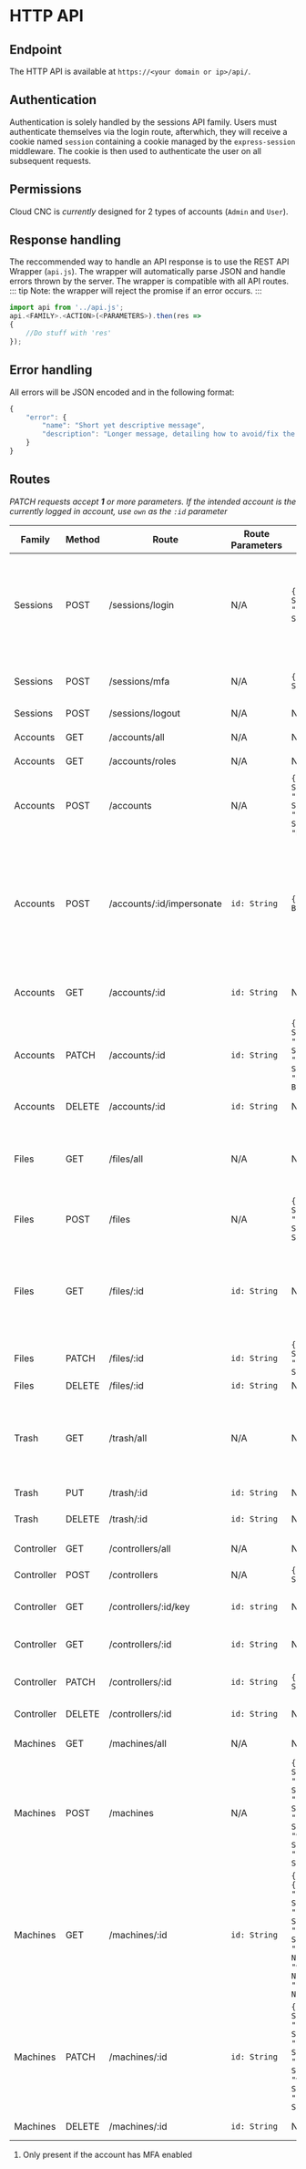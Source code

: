 # HTTP API

## Endpoint
The HTTP API is available at `https://<your domain or ip>/api/`.

## Authentication
Authentication is solely handled by the sessions API family. Users must authenticate themselves via the login route, afterwhich, they will receive a cookie named `session` containing a cookie managed by the `express-session` middleware. The cookie is then used to authenticate the user on all subsequent requests.

## Permissions
Cloud CNC is *currently* designed for 2 types of accounts (`Admin` and `User`).


## Response handling

The reccommended way to handle an API response is to use the REST API Wrapper (`api.js`). The wrapper will automatically parse JSON and handle errors thrown by the server. The wrapper is compatible with all API routes. 
::: tip
Note: the wrapper will reject the promise if an error occurs.
:::

```javascript
import api from '../api.js';
api.<FAMILY>.<ACTION>(<PARAMETERS>).then(res =>
{
	//Do stuff with 'res'
});
```

## Error handling

All errors will be JSON encoded and in the following format:

```javascript
{
	"error": {
		"name": "Short yet descriptive message",
		"description": "Longer message, detailing how to avoid/fix the underlying cause for the error"
	}
}
```

## Routes
*PATCH requests accept **1** or more parameters. If the intended account is the currently logged in account, use `own` as the `:id` parameter*

Family | Method | Route | Route Parameters | Body | Response | Description
--- | --- | --- | --- | --- | --- | ---
Sessions | POST | /sessions/login | N/A | `{"username": String, "password": String}` | `{"valid": Boolean, "mfa": Boolean}` | Logs user in. If user has MFA enabled, they'll need to POST to `/sessions/mfa` to complete the login process.
Sessions | POST | /sessions/mfa | N/A | `{"otp": String}` | `{"valid": Boolean}` | Logs user in. Only required if user has MFA enabled.
Sessions | POST | /sessions/logout | N/A | N/A | N/A | Logs user out.
| | | | | | |
Accounts | GET | /accounts/all | N/A | N/A | `{"accounts": Account[]}` | Gets all accounts.
Accounts | GET | /accounts/roles | N/A | N/A | `{"roles": String[]}` | Get all roles.
Accounts | POST | /accounts | N/A | `{"role": String, "username": String, "password": String}, "mfa": Boolean` | `{"id": String, "otpauth": String`<sup>1</sup>`}` | Creates an account.
Accounts | POST | /accounts/:id/impersonate | `id: String` | `{"enabled": Boolean}` | N/A | Impersonates account, all actions performed by user will be performed on behalf of the target account until the user stops impersonation.
Accounts | GET | /accounts/:id | `id: String` | N/A | `{"account": {"id": String, "role": String, "username": String}}` | Gets an account's information.
Accounts | PATCH | /accounts/:id | `id: String` | `{"role": String, "username": String, "password": String}, "mfa": Boolean}` | `{"otpauth": String`<sup>1</sup>`}` | Updates part(s) of an account.
Accounts | DELETE | /accounts/:id | `id: String` | N/A | N/A | Deletes an account.
| | | | | | |
Files | GET | /files/all | N/A | N/A | `{"files": File[]}` | Gets all files for a user. *(The raw attribute will not be present)*
Files | POST | /files | N/A | `{"name": String, "description": String, "raw": String}` | `{"id": String}` | Creates a file.
Files | GET | /files/:id | `id: String` | N/A | `{"file": {"id": String, "status": Number,	"owner": String, "name": String, "description": String}, "raw": String}` | Gets a file.
Files | PATCH | /files/:id | `id: String` | `{"name": String, "description": String` | N/A | Updates part(s) of a file.
Files | DELETE | /files/:id | `id: String` | N/A | N/A | Deletes a file.
| | | | | | |
Trash | GET | /trash/all | N/A | N/A | `{"files": File[]}` | Gets all trashed files for a user. *(The raw attribute will not be present)*
Trash | PUT | /trash/:id | `id: String` | N/A | N/A | Recovers a trashed file.
Trash | DELETE | /trash/:id | `id: String` | N/A | N/A | Deletes a file permanently.
| | | | | | |
Controller | GET | /controllers/all | N/A | N/A | `{"controllers": Controller[]}` | Get all controllers.
Controller | POST | /controllers | N/A | `{"name": String}` | `{"id": String}` | Creates a controller.
Controller | GET | /controllers/:id/key | `id: string` | N/A | `{"key": String}` | Gets a controller's key
Controller | GET | /controllers/:id | `id: String` | N/A | `{"controller": {"id": String, "name": String}` | Gets a controller's information.
Controller | PATCH | /controllers/:id | `id: String` | `{"name": String}` | N/A | Updates part(s) of a controller.
Controller | DELETE | /controllers/:id | `id: String` | N/A | N/A | Deletes a controller.
| | | | | | |
Machines | GET | /machines/all | N/A | N/A | `{"machines": Machine[]}` | Get all machines.
Machines | POST | /machines | N/A | `{"controller": String, "name": String, "tags": String, "length": String, "width": String, "height": String}` |  `{"id": String}` | Creates a machine.
Machines | GET | /machines/:id | `id: String` | `{"machine": {"id": String, "controller": String, "name": String, "tags": String, "length: Number, "width": Number, "height": Number}}` | Public | Gets a machines's information.
Machines | PATCH | /machines/:id | `id: String` | `{"controller": String, "name": String, "tags": String, "length": String, "width": String, "height": String}` | N/A | Updates a machine.
Machines | DELETE | /machines/:id | `id: String` | N/A | N/A | Deletes a machine.

1. Only present if the account has MFA enabled
